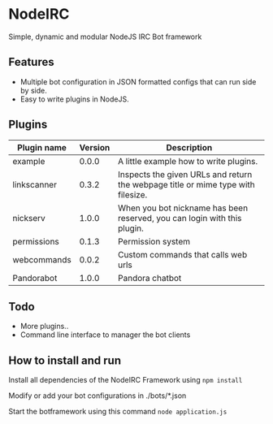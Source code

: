 NodeIRC
=======

Simple, dynamic and modular NodeJS IRC Bot framework

Features
---
- Multiple bot configuration in JSON formatted configs that can run side by side.
- Easy to write plugins in NodeJS.

Plugins
---
Plugin name | Version | Description
--- | --- | ---
example | 0.0.0 | A little example how to write plugins.
linkscanner | 0.3.2 | Inspects the given URLs and return the webpage title or mime type with filesize.
nickserv | 1.0.0 | When you bot nickname has been reserved, you can login with this plugin.
permissions | 0.1.3 | Permission system
webcommands | 0.0.2 | Custom commands that calls web urls
Pandorabot | 1.0.0 | Pandora chatbot

Todo
---
- More plugins..
- Command line interface to manager the bot clients

How to install and run
---
Install all dependencies of the NodeIRC Framework using ```npm install```

Modify or add your bot configurations in ./bots/*.json

Start the botframework using this command ```node application.js```
